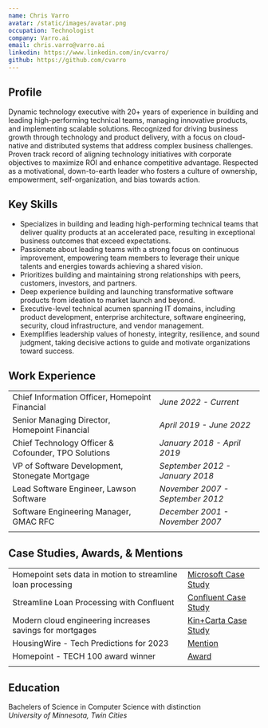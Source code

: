 ```yaml
---
name: Chris Varro
avatar: /static/images/avatar.png
occupation: Technologist
company: Varro.ai
email: chris.varro@varro.ai
linkedin: https://www.linkedin.com/in/cvarro/
github: https://github.com/cvarro
---
```


## Profile

Dynamic technology executive with 20+ years of experience in building and leading high-performing technical teams, managing innovative products, and implementing scalable solutions. Recognized for driving business growth through technology and product delivery, with a focus on cloud-native and distributed systems that address complex business challenges. Proven track record of aligning technology initiatives with corporate objectives to maximize ROI and enhance competitive advantage. Respected as a motivational, down-to-earth leader who fosters a culture of ownership, empowerment, self-organization, and bias towards action.

## Key Skills

- Specializes in building and leading high-performing technical teams that deliver quality products at an accelerated pace, resulting in exceptional business outcomes that exceed expectations.
- Passionate about leading teams with a strong focus on continuous improvement, empowering team members to leverage their unique talents and energies towards achieving a shared vision.
- Prioritizes building and maintaining strong relationships with peers, customers, investors, and partners.
- Deep experience building and launching transformative software products from ideation to market launch and beyond.
- Executive-level technical acumen spanning IT domains, including product development, enterprise architecture, software engineering, security, cloud infrastructure, and vendor management.
- Exemplifies leadership values of honesty, integrity, resilience, and sound judgment, taking decisive actions to guide and motivate organizations toward success.


## Work Experience

| | |
| --------------------------- | ---------------------------- |
| Chief Information Officer,  Homepoint Financial | _June 2022 - Current_ |
| Senior Managing Director, Homepoint Financial | _April 2019 - June 2022_ |
| Chief Technology Officer & Cofounder, TPO Solutions | _January 2018 - April 2019_ |
| VP of Software Development, Stonegate Mortgage | _September 2012 - January 2018_ |
| Lead Software Engineer, Lawson Software | _November 2007 - September 2012_ |
| Software Engineering Manager, GMAC RFC | _December 2001 - November 2007_ |
| | |

## Case Studies, Awards, & Mentions

| | |
| --------------------------- | ---------------------------- |
| Homepoint sets data in motion to streamline loan processing | <a target="_blank" rel="noopener noreferrer" href="/static/images/Homepoint_Microsoft_case-study.pdf">Microsoft Case Study</a> |
| Streamline Loan Processing with Confluent | <a target="_blank" rel="noopener noreferrer" href="/tatic/images/20211006-CS-Homepoint.pdf">Confluent Case Study</a> |
| Modern cloud engineering increases savings for mortgages | <a target="_blank" rel="noopener noreferrer" href="/static/images/Modern_cloud_engineering-kinandcarta.com.pdf">Kin+Carta Case Study</a> |
| HousingWire - Tech Predictions for 2023 | <a target="_blank" rel="noopener noreferrer" href="/static/images/tech-predictions-for-2023-Housingwire.com.pdf">Mention</a> |
| Homepoint - TECH 100 award winner | <a target="_blank" rel="noopener noreferrer" href="/static/images/Homepoint-HousingWire.pdf">Award</a> |
| | |

## Education

Bachelers of Science in Computer Science with distinction  
_University of Minnesota, Twin Cities_